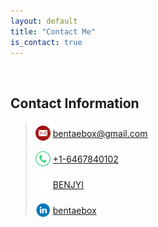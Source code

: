 ```yaml
---
layout: default
title: "Contact Me"
is_contact: true
---
```


<br/>

## Contact Information



> <img style="top:50%;transform:translateY(25%);position:relative;width:24px;height:24px;" src="./images/email-icon.png"/> [bentaebox@gmail.com](mailto:bentaebox@gmail.com)
>
> <img style="top:50%;transform:translateY(25%);position:relative;width:24px;height:24px;" src="./images/phone-icon.png"/> [+1-6467840102](tel:+1-6467840102)
>
> <img style="top:50%;transform:translateY(25%);position:relative;width:24px;height:24px;" src="./images/github-icon.png"/> [BENJYI](https://github.com/benjyi)
>
> <img style="top:50%;transform:translateY(25%);position:relative;width:24px;height:24px;" src="./images/linkedin-icon.png"/> [bentaebox](https://www.linkedin.com/in/bentaebox/)
>

<br/>